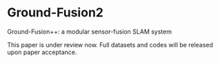 # Ground-Fusion2
Ground-Fusion++: a modular sensor-fusion SLAM system


This paper is under review now. Full datasets and codes will be released upon paper acceptance.
